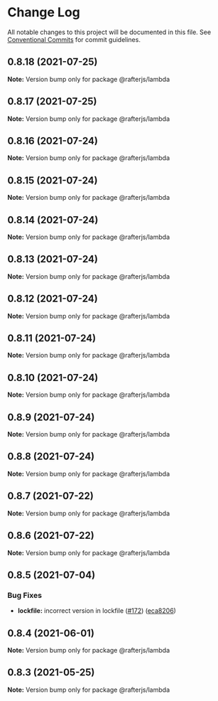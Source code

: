 # Change Log

All notable changes to this project will be documented in this file.
See [Conventional Commits](https://conventionalcommits.org) for commit guidelines.

## 0.8.18 (2021-07-25)

**Note:** Version bump only for package @rafterjs/lambda





## 0.8.17 (2021-07-25)

**Note:** Version bump only for package @rafterjs/lambda





## 0.8.16 (2021-07-24)

**Note:** Version bump only for package @rafterjs/lambda





## 0.8.15 (2021-07-24)

**Note:** Version bump only for package @rafterjs/lambda





## 0.8.14 (2021-07-24)

**Note:** Version bump only for package @rafterjs/lambda





## 0.8.13 (2021-07-24)

**Note:** Version bump only for package @rafterjs/lambda





## 0.8.12 (2021-07-24)

**Note:** Version bump only for package @rafterjs/lambda





## 0.8.11 (2021-07-24)

**Note:** Version bump only for package @rafterjs/lambda





## 0.8.10 (2021-07-24)

**Note:** Version bump only for package @rafterjs/lambda





## 0.8.9 (2021-07-24)

**Note:** Version bump only for package @rafterjs/lambda





## 0.8.8 (2021-07-24)

**Note:** Version bump only for package @rafterjs/lambda





## 0.8.7 (2021-07-22)

**Note:** Version bump only for package @rafterjs/lambda





## 0.8.6 (2021-07-22)

**Note:** Version bump only for package @rafterjs/lambda





## 0.8.5 (2021-07-04)


### Bug Fixes

* **lockfile:** incorrect version in lockfile ([#172](https://github.com/rafterjs/rafter/issues/172)) ([eca8206](https://github.com/rafterjs/rafter/commit/eca820680574c45714a5cf56560b5f41a1553fa1))





## 0.8.4 (2021-06-01)

**Note:** Version bump only for package @rafterjs/lambda

## 0.8.3 (2021-05-25)

**Note:** Version bump only for package @rafterjs/lambda
